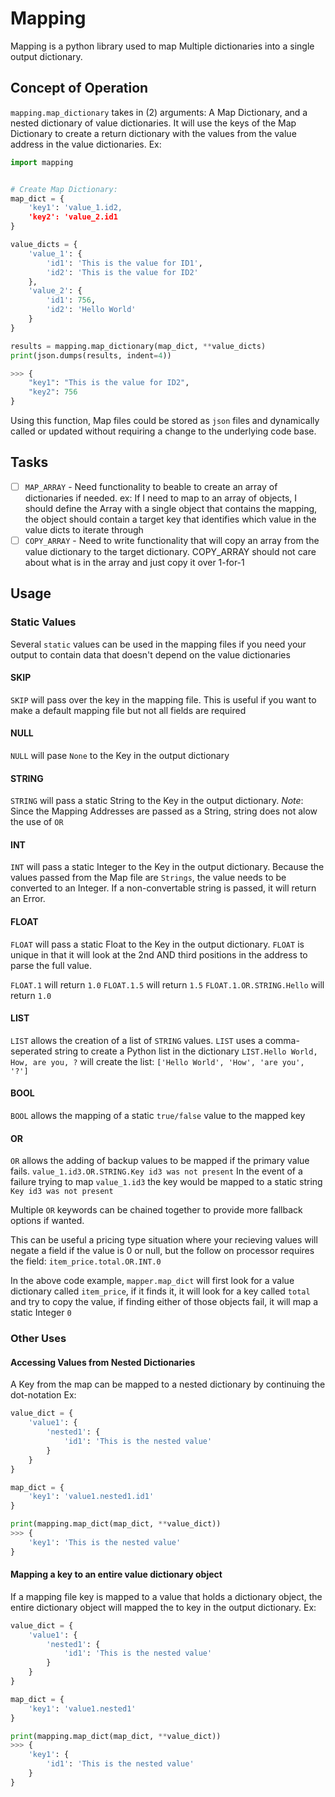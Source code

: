 # Mapping

Mapping is a python library used to map Multiple dictionaries into a single output dictionary.

## Concept of Operation
`mapping.map_dictionary` takes in (2) arguments: A Map Dictionary, and a nested dictionary of value dictionaries. It will use the keys of the Map Dictionary to create a return dictionary with the values from the value address in the value dictionaries.
Ex:
```python
import mapping


# Create Map Dictionary:
map_dict = {
    'key1': 'value_1.id2,
    'key2': 'value_2.id1
}

value_dicts = {
    'value_1': {
        'id1': 'This is the value for ID1',
        'id2': 'This is the value for ID2'
    },
    'value_2': {
        'id1': 756,
        'id2': 'Hello World'
    }
}

results = mapping.map_dictionary(map_dict, **value_dicts)
print(json.dumps(results, indent=4))

>>> {
    "key1": "This is the value for ID2",
    "key2": 756
}
```
Using this function, Map files could be stored as `json` files and dynamically called or updated without requiring a change to the underlying code base. 


## Tasks
 - [ ] `MAP_ARRAY` - Need functionality to beable to create an array of dictionaries if needed.
 ex: If I need to map to an array of objects, I should define the Array with a single object that contains the mapping, the object should contain a target key that identifies which value in the value dicts to iterate through
 - [ ] `COPY_ARRAY` - Need to write functionality that will copy an array from the value dictionary to the target dictionary. COPY_ARRAY should not care about what is in the array and just copy it over 1-for-1

## Usage

### Static Values
Several `static` values can be used in the mapping files if you need your output to contain data that doesn't depend on the value dictionaries

#### SKIP
`SKIP` will pass over the key in the mapping file. This is useful if you want to make a default mapping file but not all fields are required

#### NULL
`NULL` will pase `None` to the Key in the output dictionary

#### STRING
`STRING` will pass a static String to the Key in the output dictionary.
*Note*: Since the Mapping Addresses are passed as a String, string does not alow the use of `OR`

#### INT
`INT` will pass a static Integer to the Key in the output dictionary. 
Because the values passed from the Map file are `Strings`, the value needs to be converted to an Integer. If a non-convertable string is passed, it will return an Error. 

#### FLOAT
`FLOAT` will pass a static Float to the Key in the output dictionary. `FLOAT` is unique in that it will look at the 2nd AND third positions in the address to parse the full value.

`FLOAT.1` will return `1.0`
`FLOAT.1.5` will return `1.5`
`FLOAT.1.OR.STRING.Hello` will return `1.0`

#### LIST
`LIST` allows the creation of a list of `STRING` values. `LIST` uses a comma-seperated string to create a Python list in the dictionary
`LIST.Hello World, How, are you, ?` will create the list:
`['Hello World', 'How', 'are you', '?']`

#### BOOL
`BOOL` allows the mapping of a static `true/false` value to the mapped key

#### OR
`OR` allows the adding of backup values to be mapped if the primary value fails.
`value_1.id3.OR.STRING.Key id3 was not present`
In the event of a failure trying to map `value_1.id3` the key would be mapped to a static string `Key id3 was not present`

Multiple `OR` keywords can be chained together to provide more fallback options if wanted.

This can be useful a pricing type situation where your recieving values will negate a field if the value is 0 or null, but the follow on processor requires the field:
`item_price.total.OR.INT.0`

In the above code example, `mapper.map_dict` will first look for a value dictionary called `item_price`, if it finds it, it will look for a key called `total` and try to copy the value, if finding either of those objects fail, it will map a static Integer `0`

### Other Uses

#### Accessing Values from Nested Dictionaries
A Key from the map can be mapped to a nested dictionary by continuing the dot-notation
Ex:

```python
value_dict = {
    'value1': {
        'nested1': {
            'id1': 'This is the nested value'
        }
    }
}

map_dict = {
    'key1': 'value1.nested1.id1'
}

print(mapping.map_dict(map_dict, **value_dict))
>>> {
    'key1': 'This is the nested value'
}
```


#### Mapping a key to an entire value dictionary object
If a mapping file key is mapped to a value that holds a dictionary object, the entire dictionary object will mapped the to key in the output dictionary.
Ex:

```python
value_dict = {
    'value1': {
        'nested1': {
            'id1': 'This is the nested value'
        }
    }
}

map_dict = {
    'key1': 'value1.nested1'
}

print(mapping.map_dict(map_dict, **value_dict))
>>> {
    'key1': {
        'id1': 'This is the nested value'
    }
}
```